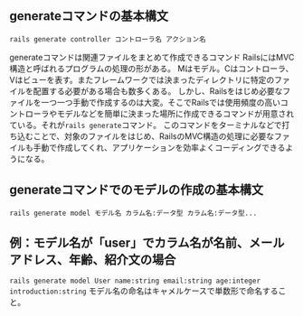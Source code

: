 ## generateコマンドの基本構文
`rails generate controller コントローラ名 アクション名`

generateコマンドは関連ファイルをまとめて作成できるコマンド
RailsにはMVC構造と呼ばれるプログラムの処理の形がある。
Mはモデル。Cはコントローラ、Vはビューを表す。またフレームワークでは決まったディレクトリに特定のファイルを配置する必要がある場合も数多くある。
しかし、Railsをはじめ必要なファイルを一つ一つ手動で作成するのは大変。そこでRailsでは使用頻度の高いコントローラやモデルなどを簡単に決まった場所に作成できるコマンドが用意されている。それが`rails generate`コマンド。
このコマンドをターミナルなどで打ち込むことで、対象のファイルをはじめ、RailsのMVC構造の処理に必要なファイルも手動で作成してくれ、アプリケーションを効率よくコーディングできるようになる。

## generateコマンドでのモデルの作成の基本構文
`rails generate model モデル名 カラム名:データ型 カラム名:データ型...`

## 例：モデル名が「user」でカラム名が名前、メールアドレス、年齢、紹介文の場合
`rails generate model User name:string email:string age:integer introduction:string`
モデル名の命名はキャメルケースで単数形で命名すること。
